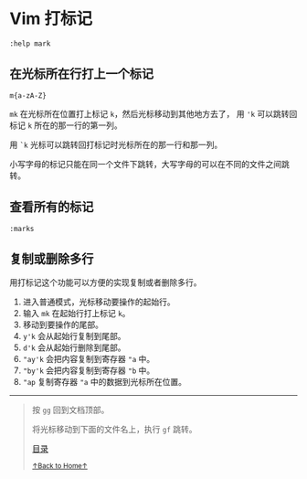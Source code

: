 # Vim 打标记

```
:help mark
```

## 在光标所在行打上一个标记

```
m{a-zA-Z}
```

`mk` 在光标所在位置打上标记 `k`，然后光标移动到其他地方去了，
用 `'k` 可以跳转回标记 `k` 所在的那一行的第一列。

用 `` `k `` 光标可以跳转回打标记时光标所在的那一行和那一列。

小写字母的标记只能在同一个文件下跳转，大写字母的可以在不同的文件之间跳转。

## 查看所有的标记

```
:marks
```

## 复制或删除多行

用打标记这个功能可以方便的实现复制或者删除多行。

1. 进入普通模式，光标移动要操作的起始行。
2. 输入 `mk` 在起始行打上标记 `k`。
3. 移动到要操作的尾部。
4. `y'k` 会从起始行复制到尾部。
5. `d'k` 会从起始行删除到尾部。
6. `"ay'k` 会把内容复制到寄存器 `"a` 中。
7. `"by'k` 会把内容复制到寄存器 `"b` 中。
8. `"ap` 复制寄存器 `"a` 中的数据到光标所在位置。

* * *

> 按 `gg` 回到文档顶部。
>
> 将光标移动到下面的文件名上，执行 `gf` 跳转。
>
> [目录](README.md)
>
> <a href='https://github.com/MDGSF/MyVim'><small>↑Back to Home↑</small></a>

